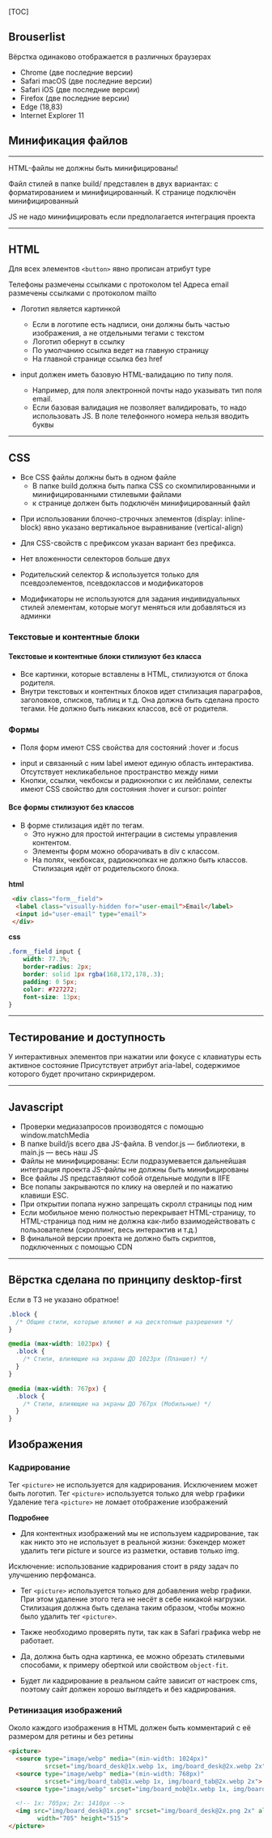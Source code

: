 [TOC]

## Brouserlist

Вёрстка одинаково отображается в различных браузерах

- Chrome (две последние версии)
- Safari macOS (две последние версии)
- Safari iOS (две последние версии)
- Firefox (две последние версии)
- Edge (18,83)
- Internet Explorer 11

## Минификация файлов

---
HTML-файлы не должны быть минифицированы!

Файл стилей в папке build/ представлен в двух вариантах:
с форматированием и минифицированный.
К странице подключён минифицированный

JS не надо минифицировать если предполагается интеграция проекта

---

## HTML

Для всех элементов `<button>` явно прописан атрибут type

Телефоны размечены ссылками с протоколом tel
Адреса email размечены ссылками с протоколом mailto

- Логотип является картинкой
  - Если в логотипе есть надписи, они должны быть частью изображения, а не отдельными тегами с текстом
  - Логотип обернут в ссылку
  - По умолчанию ссылка ведет на главную страницу
  - На главной странице ссылка без href

- input должен иметь базовую HTML-валидацию по типу поля.
  - Например, для поля электронной почты надо указывать тип поля email.
  - Если базовая валидация не позволяет валидировать, то надо использовать JS. В поле телефонного номера нельзя вводить буквы

---

## CSS

* Все CSS файлы должны быть в одном файле
  - В папке build должна быть папка CSS со скомпилированными и минифицированными стилевыми файлами
  - к странице должен быть подключён минифицированный файл

- При использовании блочно-строчных элементов (display: inline-block) явно указано вертикальное выравнивание (vertical-align)

- Для CSS-свойств с префиксом указан вариант без префикса.

- Нет вложенности селекторов больше двух

- Родительский селектор & используется только для псевдоэлементов,  псевдоклассов и модификаторов

- Модификаторы не используются для задания индивидуальных стилей элементам, которые могут меняться или добавляться из админки

### Текстовые и контентные блоки

#### Текстовые и контентные блоки стилизуют без класса

- Все картинки, которые вставлены в HTML, стилизуются от блока родителя.
- Внутри текстовых и контентных блоков идет стилизация параграфов, заголовков, списков, таблиц и т.д. Она должна быть сделана просто тегами. Не должно быть никаких классов, всё от родителя.

### Формы

* Поля форм имеют CSS свойства для состояний :hover и :focus
- input и связанный c ним label имеют единую область интерактива. Отсутствует некликабельное пространство между ними
- Кнопки, ссылки, чекбоксы и радиокнопки с их лейблами, селекты имеют CSS свойство для состояния :hover и cursor: pointer

#### Все формы стилизуют без классов

* В форме стилизация идёт по тегам.
  - Это нужно для простой интеграции в системы управления контентом.
  - Элементы форм можно оборачивать в div с классом.
  - На полях, чекбоксах, радиокнопках не должно быть классов. Стилизация идёт от родительского блока.

__html__

```html
 <div class="form__field">
  <label class="visually-hidden for="user-email">Email</label>
  <input id="user-email" type="email">
 </div>
```

__css__

```css
.form__field input {
    width: 77.3%;
    border-radius: 2px;
    border: solid 1px rgba(168,172,178,.3);
    padding: 0 5px;
    color: #727272;
    font-size: 13px;
}
```

---

## Тестирование и доступность

У интерактивных элементов при нажатии или фокусе с клавиатуры есть активное состояние
Присутствует атрибут aria-label, содержимое которого будет прочитано скринридером.

---

## Javascript

- Проверки медиазапросов производятся с помощью window.matchMedia
- В папке build/js всего два JS-файла.
  В vendor.js — библиотеки, в main.js — весь наш JS
- Файлы не минифицированы: Если подразумевается дальнейшая интеграция проекта JS-файлы не должны быть минифицированы
- Все файлы JS представляют собой отдельные модули в IIFE
- Все попапы закрываются по клику на оверлей и по нажатию клавиши ESC.
- При открытии попапа нужно запрещать скролл страницы под ним
- Если мобильное меню полностью перекрывает HTML-страницу,
то HTML-страница под ним не должна как-либо взаимодействовать с пользователем (скроллинг, весь интерактив и т.д.)
- В финальной версии проекта не должно быть скриптов, подключенных с помощью CDN

---

## Вёрстка сделана по принципу desktop-first

Если в ТЗ не указано обратное!

```css
.block {
  /* Общие стили, которые влияют и на десктопные разрешения */
}

@media (max-width: 1023px) {
  .block {
    /* Стили, влияющие на экраны ДО 1023px (Планшет) */
  }
}

@media (max-width: 767px) {
  .block {
    /* Стили, влияющие на экраны ДО 767px (Мобильные) */
  }
}
```

## Изображения

### Кадрирование

Тег `<picture>` не используется для кадрирования. Исключением может быть логотип.
Тег `<picture>` используется только для webp графики
Удаление тега `<picture>` не ломает отображение изображений

__Подробнее__

- Для контентных изображений мы не используем кадрирование,
так как никто это не использует в реальной жизни: бэкендер может удалить теги picture и source из разметки, оставив только img.

Исключение: использование кадрирования стоит в ряду задач по улучшению перфоманса.

- Тег `<picture>` используется только для добавления webp графики.
При этом удаление этого тега не несёт в себе никакой нагрузки. Стилизация должна быть сделана таким образом, чтобы можно было удалить тег `<picture>`.

- Также необходимо проверять пути, так как в Safari графика webp не работает.

- Да, должна быть одна картинка, ее можно обрезать стилевыми способами, к примеру оберткой или свойством `object-fit`.

- Будет ли кадрирование в реальном сайте зависит от настроек cms, поэтому сайт должен хорошо выглядеть и без кадрирования.

### Ретинизация изображений

Около каждого изображения в HTML должен быть комментарий с её размером для ретины и без ретины

```html
<picture>
  <source type="image/webp" media="(min-width: 1024px)"
          srcset="img/board_desk@1x.webp 1x, img/board_desk@2x.webp 2x">
  <source type="image/webp" media="(min-width: 768px)"
          srcset="img/board_tab@1x.webp 1x, img/board_tab@2x.webp 2x">
  <source type="image/webp" srcset="img/board_mob@1x.webp 1x, img/board_mob@2x.webp 2x">

  <!-- 1х: 705px; 2x: 1410px -->
  <img src="img/board_desk@1x.png" srcset="img/board_desk@2x.png 2x" alt="Образец печатной платы"
        width="705" height="515">
</picture> 
```
